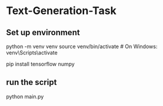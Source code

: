 # Text-Generation-Task

## Set up environment
python -m venv venv
source venv/bin/activate    # On Windows: venv\Scripts\activate

pip install tensorflow numpy

## run the script

python main.py